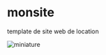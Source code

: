 # monsite
template de site web de location



![miniature](https://github.com/papabaldas/monsite/assets/65123019/d06ffe26-8f4e-496b-8f9d-d9bbe61565e1)


